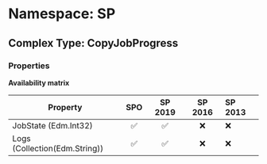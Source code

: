 # Namespace: SP

## Complex Type: CopyJobProgress

### Properties

**Availability matrix**

Property | SPO | SP 2019 | SP 2016 | SP 2013
----------|:---:|:-------:|:-------:|:-------
JobState (Edm.Int32) | ✅ | ✅ | ❌ | ❌
Logs (Collection(Edm.String)) | ✅ | ✅ | ❌ | ❌